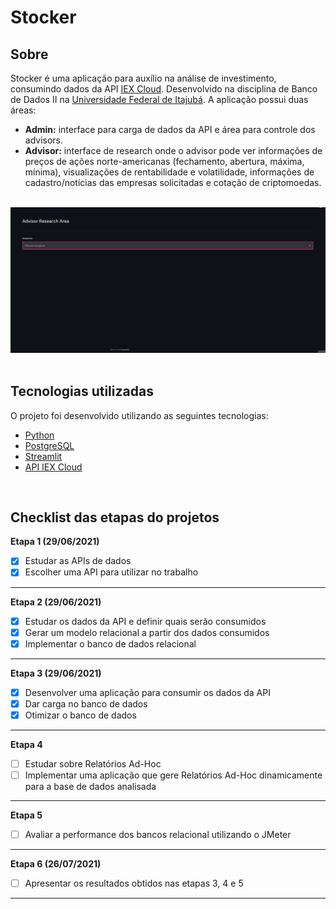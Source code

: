 # Stocker

## Sobre

Stocker é uma aplicação para auxílio na análise de investimento, consumindo dados da API [IEX Cloud](https://iexcloud.io). Desenvolvido na disciplina de Banco de Dados II na [Universidade Federal de Itajubá](https://unifei.edu.br).
A aplicação possui duas áreas: 
- **Admin:** interface para carga de dados da API e área para controle dos advisors.
- **Advisor:** interface de research onde o advisor pode ver informações de preços de ações norte-americanas (fechamento, abertura, máxima, mínima), visualizações de rentabilidade e volatilidade, informações de cadastro/notícias das empresas solicitadas e cotação de criptomoedas.
<br>

<div align="center">
    <img src="./github/Animation.gif" alt="demo-stocker">
</div>
<br>

## Tecnologias utilizadas

O projeto foi desenvolvido utilizando as seguintes tecnologias:

- [Python](https://www.python.org)
- [PostgreSQL](https://postgresql.org)
- [Streamlit](https://streamlit.io)
- [API IEX Cloud](https://iexcloud.io)

<br>

## Checklist das etapas do projetos

**Etapa 1 (29/06/2021)**

- [x] Estudar as APIs de dados
- [x] Escolher uma API para utilizar no trabalho

---

**Etapa 2 (29/06/2021)**

- [x] Estudar os dados da API e definir quais serão consumidos
- [x] Gerar um modelo relacional a partir dos dados consumidos
- [x] Implementar o banco de dados relacional

---

**Etapa 3 (29/06/2021)**

- [x] Desenvolver uma aplicação para consumir os dados da API
- [x] Dar carga no banco de dados
- [x] Otimizar o banco de dados

---

**Etapa 4**

- [ ] Estudar sobre Relatórios Ad-Hoc
- [ ] Implementar uma aplicação que gere Relatórios Ad-Hoc dinamicamente para a base de dados analisada

---

**Etapa 5**

- [ ] Avaliar a performance dos bancos relacional utilizando o JMeter

---

**Etapa 6 (26/07/2021)**

- [ ] Apresentar os resultados obtidos nas etapas 3, 4 e 5

---

